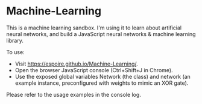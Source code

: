 # Machine-Learning

This is a machine learning sandbox. I'm using it to learn about artificial neural networks, and build a JavaScript neural networks & machine learning library.

To use:
- Visit https://espoire.github.io/Machine-Learning/.
- Open the browser JavaScript console (Ctrl+Shift+J in Chrome).
- Use the exposed global variables Network (the class) and network (an example instance, preconfigured with weights to mimic an XOR gate).

Please refer to the usage examples in the console log.
